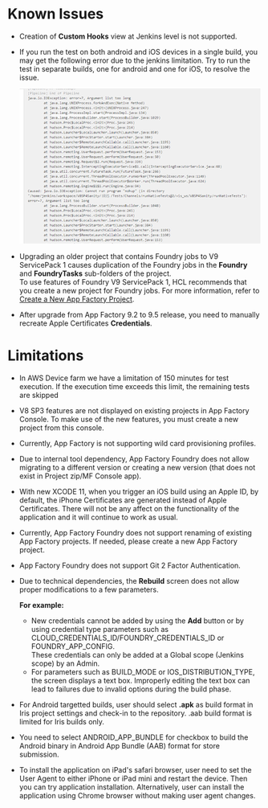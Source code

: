                           

Known Issues
============

*   Creation of **Custom Hooks** view at Jenkins level is not supported.
*   If you run the test on both android and iOS devices in a single build, you may get the following error due to the jenkins limitation. Try to run the test in separate builds, one for android and one for iOS, to resolve the issue.
    
    ![](Resources/Images/appfactory_knwn_issues_660x423.png)
    
*   Upgrading an older project that contains Foundry jobs to V9 ServicePack 1 causes duplication of the Foundry jobs in the **Foundry** and **FoundryTasks** sub-folders of the project.  
    To use features of Foundry V9 ServicePack 1, HCL recommends that you create a new project for Foundry jobs. For more information, refer to [Create a New App Factory Project](Setup.md).

*   After upgrade from App Factory 9.2 to 9.5 release, you need to manually recreate Apple Certificates **Credentials**.


Limitations
===========

*   In AWS Device farm we have a limitation of 150 minutes for test execution. If the execution time exceeds this limit, the remaining tests are skipped
*   V8 SP3 features are not displayed on existing projects in App Factory Console. To make use of the new features, you must create a new project from this console.
*   Currently, App Factory is not supporting wild card provisioning profiles.
*   Due to internal tool dependency, App Factory Foundry does not allow migrating to a different version or creating a new version (that does not exist in Project zip/MF Console app).
*   With new XCODE 11, when you trigger an iOS build using an Apple ID, by default, the iPhone Certificates are generated instead of Apple Certificates. There will not be any affect on the functionality of the application and it will continue to work as usual.
*   Currently, App Factory Foundry does not support renaming of existing App Factory projects. If needed, please create a new App Factory project.
*   App Factory Foundry does not support Git 2 Factor Authentication.
*   Due to technical dependencies, the **Rebuild** screen does not allow proper modifications to a few parameters.  

    <b>For example:</b>
    
    *   New credentials cannot be added by using the **Add** button or by using credential type parameters such as CLOUD\_CREDENTIALS\_ID/FOUNDRY\_CREDENTIALS\_ID or FOUNDRY\_APP\_CONFIG.  
        These credentials can only be added at a Global scope (Jenkins scope) by an Admin.
    *   For parameters such as BUILD\_MODE or IOS\_DISTRIBUTION\_TYPE, the screen displays a text box. Improperly editing the text box can lead to failures due to invalid options during the build phase.

*   For Android targetted builds, user should select <b>.apk</b> as build format in Iris project settings and check-in to the repository. .aab build format is limited for Iris builds only.

* You need to select ANDROID_APP_BUNDLE for checkbox to build the Android binary in Android App Bundle (AAB) format for store submission.

* To install the application on iPad's safari browser, user need to set the User Agent to either iPhone or iPad mini and restart the device. Then you can try application installation. Alternatively, user can install the application using Chrome browser without making user agent changes.  